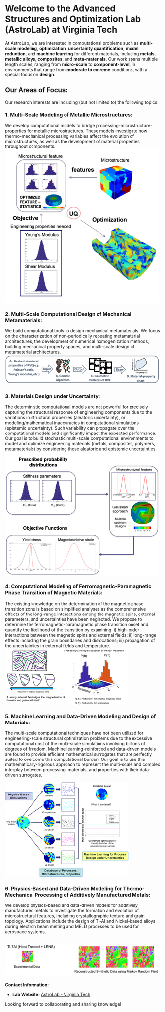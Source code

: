 # Welcome to the Advanced Structures and Optimization Lab (AstroLab) at Virginia Tech

At AstroLab, we are interested in computational problems such as **multi-scale modeling**, **optimization**, **uncertainty quantification**, **model reduction**, and **machine learning** for different materials, including **metals**, **metallic alloys**, **composites**, and **meta-materials**. Our work spans multiple length scales, ranging from **micro-scale** to **component-level**, in environments that range from **moderate to extreme** conditions, with a special focus on **design**. 

## Our Areas of Focus:
Our research interests are including (but not limited to) the following topics:

### 1. **Multi-Scale Modeling of Metallic Microstructures:**
We develop computational models to bridge processing-microstructure-properties for metallic microstructures. These models investigate how thermo-mechanical processing variables affect the evolution of microstructures, as well as the development of material properties throughout components. 
<img src="multi_scale.png" alt="multi_scale" width="500"/>

### 2. **Multi-Scale Computational Design of Mechanical Metamaterials:**

We build computational tools to design mechanical metamaterials. We focus on the characterization of non-periodically repeating metamaterial architectures, the development of numerical homogenization methods, building mechanical property spaces, and multi-scale design of metamaterial architectures.
![multi_scale metamaterials](meta_multi.png)

### 3. **Materials Design under Uncertainty:**

The deterministic computational models are not powerful for precisely capturing the structural response of engineering components due to the variations in structural properties (aleatoric uncertainty), or modeling/mathematical inaccuracies in computational simulations (epistemic uncertainty). Such variability can propagate over the computational models and significantly impact the expected performance. Our goal is to build stochastic multi-scale computational environments to model and optimize engineering materials (metals, composites, polymers, metamaterials) by considering these aleatoric and epistemic uncertainties. 
<img src="design_uq.png" alt="design_uq" width="500"/>

### 4. **Computational Modeling of Ferromagnetic-Paramagnetic Phase Transition of Magnetic Materials:**

The existing knowledge on the determination of the magnetic phase transition zone is based on simplified analyses as the comprehensive effects of the long-range interactions among the magnetic spins, external parameters, and uncertainties have been neglected. We propose to determine the ferromagnetic-paramagnetic phase transition onset and quantify the likelihood of the transition by examining: i) high-order interactions between the magnetic spins and external fields; ii) long-range effects including the grain boundaries and dislocations; iii) propagation of the uncertainties in external fields and temperature. 
<img src="magnet.png" alt="magnetic" width="400"/>

### 5. **Machine Learning and Data-Driven Modeling and Design of Materials:**

The multi-scale computational techniques have not been utilized for engineering-scale structural optimization problems due to the excessive computational cost of the multi-scale simulations involving billions of degrees of freedom. Machine learning-reinforced and data-driven models are found to provide efficient mathematical surrogates that are perfectly suited to overcome this computational burden. Our goal is to use this mathematically-rigorous approach to represent the multi-scale and complex interplay between processing, materials, and properties with their data-driven surrogates.

<img src="data_drven.png" alt="data-driven" width="400"/>


### 6. **Physics-Based and Data-Driven Modeling for Thermo-Mechanical Processing of Additively Manufactured Metals:**

We develop physics-based and data-driven models for additively manufactured metals to investigate the formation and evolution of microstructural features, including crystallographic texture and grain topology. Applications include the design of Ti-Al and Nickel-based alloys during electron beam melting and MELD processes to be used for aerospace systems.

![physics_based](phys_based.png)
---

**Contact Information:**
- **Lab Website:** [AstroLab - Virginia Tech](https://sites.google.com/vt.edu/astrolab/home)


Looking forward to collaborating and sharing knowledge!


